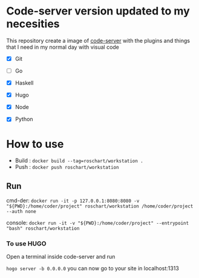 # Code-server version updated to my necesities

This repository create a image of [code-server](https://github.com/cdr/code-server) with the plugins and things that I need in my normal day with visual code

* [x] Git
* [ ] Go
* [x] Haskell
* [x] Hugo
* [x] Node
* [x] Python


# How to use

* Build : `docker build --tag=roschart/workstation .`
* Push : `docker push roschart/workstation`

## Run
cmd-der: `docker run -it -p 127.0.0.1:8080:8080 -v "${PWD}:/home/coder/project" roschart/workstation /home/coder/project --auth none`

console: `docker run -it -v "${PWD}:/home/coder/project" --entrypoint "bash" roschart/workstation`


### To use HUGO
Open a terminal inside code-server and run 

`hogo server -b 0.0.0.0` you can now go to your site in localhost:1313